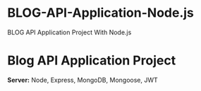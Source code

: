 # BLOG-API-Application-Node.js
BLOG API Application Project With Node.js

# **Blog API Application Project**


**Server:** Node, Express, MongoDB, Mongoose, JWT

